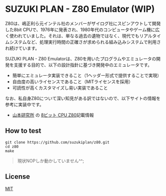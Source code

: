 # SUZUKI PLAN - Z80 Emulator (WIP)

Z80は、嶋正利ら元インテル社のメンバーがザイログ社にスピンアウトして開発した8bit CPUで、1976年に発表され、1980年代のコンピュータやゲーム機に広く使われていました。それは、単なる過去の遺物ではなく、現代でもリアルタイムシステムなど、処理実行時間の正確さが求められる組み込みシステムで利用され続けています。

SUZUKI PLAN - Z80 Emulatorは、Z80を用いたプログラムやエミュレータの開発を支援する目的で、以下の設計指針に基づき開発中のエミュレータです。

- 簡単にエミュレータ実装できること（1ヘッダー形式で提供することで実現）
- 自由度の高いライセンスであること（MITライセンスを採用）
- 可読性が高くカスタマイズし易い実装であること

なお、私自身Z80について深い知見がある訳ではないので、以下サイトの情報を参考に実装中です。

- [山本研究所](http://www.yamamo10.jp/yamamoto/index.html) の [8ビット CPU Z80](http://www.yamamo10.jp/yamamoto/comp/Z80/index.php)記載情報

## How to test

```
git clone https://github.com/suzukiplan/z80.git
cd z80
make
```

> 現状NOPしか動かしていません^^;

## License

[MIT](LICENSE.txt)
